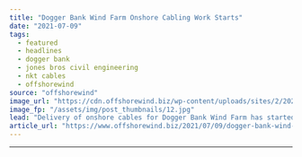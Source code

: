 ```yaml
---
title: "Dogger Bank Wind Farm Onshore Cabling Work Starts"
date: "2021-07-09"
tags: 
  - featured
  - headlines
  - dogger bank
  - jones bros civil engineering
  - nkt cables
  - offshorewind
source: "offshorewind"
image_url: "https://cdn.offshorewind.biz/wp-content/uploads/sites/2/2021/07/09144003/Dogger-Bank-Wind-Farm.jpg"
image_fp: "/assets/img/post_thumbnails/12.jpg"
lead: "Delivery of onshore cables for Dogger Bank Wind Farm has started, according to Jones"
article_url: "https://www.offshorewind.biz/2021/07/09/dogger-bank-wind-farm-onshore-cabling-work-starts/"
---
```


---
